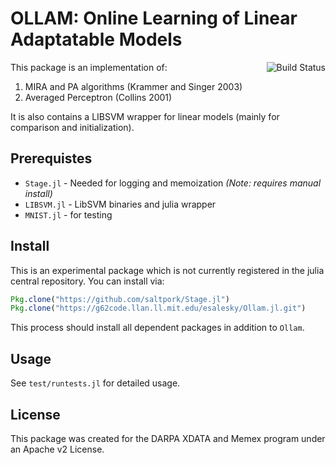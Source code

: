 OLLAM: Online Learning of Linear Adaptatable Models
===================================================

<img align=right src="https://travis-ci.org/mit-nlp/Ollam.jl.svg?branch=master" alt="Build Status"/>

This package is an implementation of:

1. MIRA and PA algorithms (Krammer and Singer 2003)
2. Averaged Perceptron (Collins 2001)

It is also contains a LIBSVM wrapper for linear models (mainly for
comparison and initialization).

Prerequistes
------------

- `Stage.jl` - Needed for logging and memoization *(Note: requires manual install)*
- `LIBSVM.jl` - LibSVM binaries and julia wrapper
- `MNIST.jl` - for testing

Install
-------

This is an experimental package which is not currently registered in
the julia central repository.  You can install via:

```julia
Pkg.clone("https://github.com/saltpork/Stage.jl")
Pkg.clone("https://g62code.llan.ll.mit.edu/esalesky/Ollam.jl.git")
```

This process should install all dependent packages in addition to `Ollam`.

Usage
-----

See `test/runtests.jl` for detailed usage.

License
-------
This package was created for the DARPA XDATA and Memex program under an Apache v2 License.


